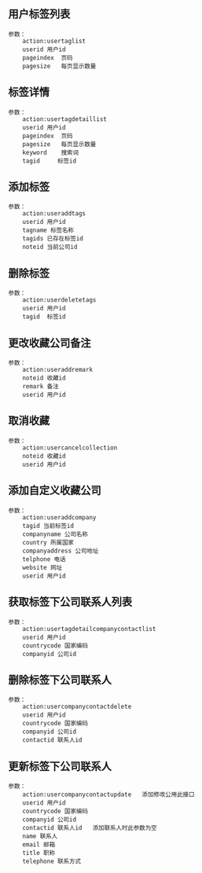 
## 用户标签列表
	参数：
		action:usertaglist
		userid 用户id
		pageindex  页码
		pagesize   每页显示数量
		
## 标签详情
	参数：
		action:usertagdetaillist
		userid 用户id
		pageindex  页码
		pagesize   每页显示数量
		keyword    搜索词
		tagid     标签id

## 添加标签
	参数：
		action:useraddtags
		userid 用户id
		tagname 标签名称
		tagids 已存在标签id
		noteid 当前公司id

## 删除标签
	参数：
		action:userdeletetags
		userid 用户id
		tagid  标签id

## 更改收藏公司备注
	参数：
		action:useraddremark
		noteid 收藏id
		remark 备注
		userid 用户id

## 取消收藏
	参数：
		action:usercancelcollection
		noteid 收藏id
		userid 用户id

## 添加自定义收藏公司
	参数：
		action:useraddcompany
		tagid 当前标签id
		companyname 公司名称
		country 所属国家
		companyaddress 公司地址
		telphone 电话
		website 网址
		userid 用户id

## 获取标签下公司联系人列表
	参数：
		action:usertagdetailcompanycontactlist
		userid 用户id
		countrycode 国家编码
		companyid 公司id

## 删除标签下公司联系人
	参数：
		action:usercompanycontactdelete
		userid 用户id
		countrycode 国家编码
		companyid 公司id
		contactid 联系人id

## 更新标签下公司联系人
	参数：
		action:usercompanycontactupdate   添加修改公用此接口
		userid 用户id
		countrycode 国家编码
		companyid 公司id
		contactid 联系人id   添加联系人时此参数为空
		name 联系人
		email 邮箱
		title 职称
		telephone 联系方式